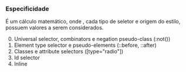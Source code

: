 ### Especificidade

É um cálculo matemático, onde , cada tipo de seletor e origem do estilo, possuem valores a serem
considerados.

0. Universal selector, combinators e negation pseudo-class (:not())
1. Element type selector e pseudo-elements (::before, ::after)
2. Classes e attribute selectors ([type="radio"])
3. Id selector
4. Inline
